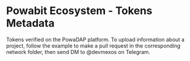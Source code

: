 # Powabit Ecosystem - Tokens Metadata 

Tokens verified on the PowaDAP platform. To upload information about a project, follow the example to make a pull request in the corresponding network folder, then send DM to @devmexos on Telegram.
